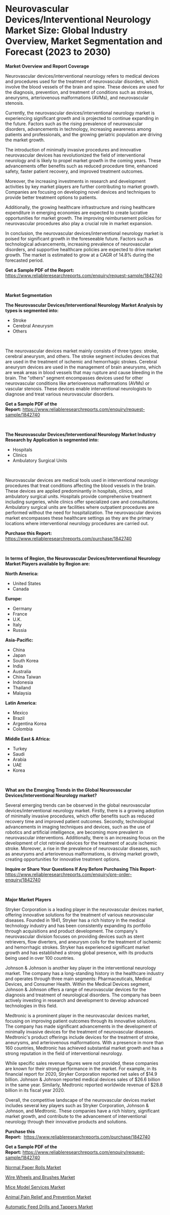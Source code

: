 <p><h1>Neurovascular Devices/Interventional Neurology Market Size: Global Industry Overview, Market Segmentation and Forecast (2023 to 2030)</h1></p><p><strong>Market Overview and Report Coverage</strong></p>
<p><p>Neurovascular devices/interventional neurology refers to medical devices and procedures used for the treatment of neurovascular disorders, which involve the blood vessels of the brain and spine. These devices are used for the diagnosis, prevention, and treatment of conditions such as strokes, aneurysms, arteriovenous malformations (AVMs), and neurovascular stenosis.</p><p>Currently, the neurovascular devices/interventional neurology market is experiencing significant growth and is projected to continue expanding in the future. Factors such as the rising prevalence of neurovascular disorders, advancements in technology, increasing awareness among patients and professionals, and the growing geriatric population are driving the market growth.</p><p>The introduction of minimally invasive procedures and innovative neurovascular devices has revolutionized the field of interventional neurology and is likely to propel market growth in the coming years. These advancements offer benefits such as reduced procedure time, enhanced safety, faster patient recovery, and improved treatment outcomes.</p><p>Moreover, the increasing investments in research and development activities by key market players are further contributing to market growth. Companies are focusing on developing novel devices and techniques to provide better treatment options to patients.</p><p>Additionally, the growing healthcare infrastructure and rising healthcare expenditure in emerging economies are expected to create lucrative opportunities for market growth. The improving reimbursement policies for neurovascular procedures also play a crucial role in market expansion.</p><p>In conclusion, the neurovascular devices/interventional neurology market is poised for significant growth in the foreseeable future. Factors such as technological advancements, increasing prevalence of neurovascular disorders, and supportive healthcare policies are expected to drive market growth. The market is estimated to grow at a CAGR of 14.8% during the forecasted period.</p></p>
<p><strong>Get a Sample PDF of the Report:</strong> <a href="https://www.reliableresearchreports.com/enquiry/request-sample/1842740">https://www.reliableresearchreports.com/enquiry/request-sample/1842740</a></p>
<p>&nbsp;</p>
<p><strong>Market Segmentation</strong></p>
<p><strong>The Neurovascular Devices/Interventional Neurology Market Analysis by types is segmented into:</strong></p>
<p><ul><li>Stroke</li><li>Cerebral Aneurysm</li><li>Others</li></ul></p>
<p>&nbsp;</p>
<p><p>The neurovascular devices market mainly consists of three types: stroke, cerebral aneurysm, and others. The stroke segment includes devices that are used in the treatment of ischemic and hemorrhagic strokes. Cerebral aneurysm devices are used in the management of brain aneurysms, which are weak areas in blood vessels that may rupture and cause bleeding in the brain. The "others" segment encompasses devices used for other neurovascular conditions like arteriovenous malformations (AVMs) or vascular stenosis. These devices enable interventional neurologists to diagnose and treat various neurovascular disorders.</p></p>
<p><strong>Get a Sample PDF of the Report:</strong>&nbsp;<a href="https://www.reliableresearchreports.com/enquiry/request-sample/1842740">https://www.reliableresearchreports.com/enquiry/request-sample/1842740</a></p>
<p>&nbsp;</p>
<p><strong>The Neurovascular Devices/Interventional Neurology Market Industry Research by Application is segmented into:</strong></p>
<p><ul><li>Hospitals</li><li>Clinics</li><li>Ambulatory Surgical Units</li></ul></p>
<p>&nbsp;</p>
<p><p>Neurovascular devices are medical tools used in interventional neurology procedures that treat conditions affecting the blood vessels in the brain. These devices are applied predominantly in hospitals, clinics, and ambulatory surgical units. Hospitals provide comprehensive treatment including surgeries, while clinics offer specialized care and consultations. Ambulatory surgical units are facilities where outpatient procedures are performed without the need for hospitalization. The neurovascular devices market encompasses these healthcare settings as they are the primary locations where interventional neurology procedures are carried out.</p></p>
<p><strong>Purchase this Report:</strong>&nbsp; <a href="https://www.reliableresearchreports.com/purchase/1842740">https://www.reliableresearchreports.com/purchase/1842740</a></p>
<p>&nbsp;</p>
<p><strong>In terms of Region, the Neurovascular Devices/Interventional Neurology Market Players available by Region are:</strong></p>
<p>
    <p> <strong> North America: </strong>
        <ul>
            <li>United States</li>
            <li>Canada</li>
        </ul>
        </p> 
    <p> <strong> Europe: </strong>
        <ul>
            <li>Germany</li>
            <li>France</li>
            <li>U.K.</li>
            <li>Italy</li>
            <li>Russia</li>
        </ul>
        </p> 
    <p> <strong> Asia-Pacific: </strong>
        <ul>
            <li>China</li>
            <li>Japan</li>
            <li>South Korea</li>
            <li>India</li>
            <li>Australia</li>
            <li>China Taiwan</li>
            <li>Indonesia</li>
            <li>Thailand</li>
            <li>Malaysia</li>
        </ul>
        </p> 
    <p> <strong> Latin America: </strong>
        <ul>
            <li>Mexico</li>
            <li>Brazil</li>
            <li>Argentina Korea</li>
            <li>Colombia</li>
        </ul>
        </p> 
    <p> <strong> Middle East & Africa: </strong>
        <ul>
            <li>Turkey</li>
            <li>Saudi</li>
            <li>Arabia</li>
            <li>UAE</li>
            <li>Korea</li>
        </ul>
    </p>
    </p>
<p>&nbsp;</p>
<p><strong>What are the Emerging Trends in the Global Neurovascular Devices/Interventional Neurology market?</strong></p>
<p><p>Several emerging trends can be observed in the global neurovascular devices/interventional neurology market. Firstly, there is a growing adoption of minimally invasive procedures, which offer benefits such as reduced recovery time and improved patient outcomes. Secondly, technological advancements in imaging techniques and devices, such as the use of robotics and artificial intelligence, are becoming more prevalent in neurovascular interventions. Additionally, there is an increasing focus on the development of clot retrieval devices for the treatment of acute ischemic stroke. Moreover, a rise in the prevalence of neurovascular diseases, such as aneurysms and arteriovenous malformations, is driving market growth, creating opportunities for innovative treatment options.</p></p>
<p><strong>Inquire or Share Your Questions If Any Before Purchasing This Report</strong>- <a href="https://www.reliableresearchreports.com/enquiry/pre-order-enquiry/1842740">https://www.reliableresearchreports.com/enquiry/pre-order-enquiry/1842740</a></p>
<p>&nbsp;</p>
<p><strong>Major Market Players</strong></p>
<p><p>Stryker Corporation is a leading player in the neurovascular devices market, offering innovative solutions for the treatment of various neurovascular diseases. Founded in 1941, Stryker has a rich history in the medical technology industry and has been consistently expanding its portfolio through acquisitions and product development. The company's neurovascular division focuses on providing devices such as stent retrievers, flow diverters, and aneurysm coils for the treatment of ischemic and hemorrhagic strokes. Stryker has experienced significant market growth and has established a strong global presence, with its products being used in over 100 countries.</p><p>Johnson & Johnson is another key player in the interventional neurology market. The company has a long-standing history in the healthcare industry and operates through three main segments: Pharmaceuticals, Medical Devices, and Consumer Health. Within the Medical Devices segment, Johnson & Johnson offers a range of neurovascular devices for the diagnosis and treatment of neurological disorders. The company has been actively investing in research and development to develop advanced technologies in this field.</p><p>Medtronic is a prominent player in the neurovascular devices market, focusing on improving patient outcomes through its innovative solutions. The company has made significant advancements in the development of minimally invasive devices for the treatment of neurovascular diseases. Medtronic's product offerings include devices for the treatment of stroke, aneurysms, and arteriovenous malformations. With a presence in more than 160 countries, Medtronic has achieved substantial market growth and has a strong reputation in the field of interventional neurology.</p><p>While specific sales revenue figures were not provided, these companies are known for their strong performance in the market. For example, in its financial report for 2020, Stryker Corporation reported net sales of $14.9 billion. Johnson & Johnson reported medical devices sales of $26.6 billion in the same year. Similarly, Medtronic reported worldwide revenue of $28.8 billion in its fiscal year 2020.</p><p>Overall, the competitive landscape of the neurovascular devices market includes several key players such as Stryker Corporation, Johnson & Johnson, and Medtronic. These companies have a rich history, significant market growth, and contribute to the advancement of interventional neurology through their innovative products and solutions.</p></p>
<p><strong>Purchase this Report:</strong>&nbsp;&nbsp;<a href="https://www.reliableresearchreports.com/purchase/1842740">https://www.reliableresearchreports.com/purchase/1842740</a></p>
<p></p>
<p><strong>Get a Sample PDF of the Report:</strong>&nbsp;<a href="https://www.reliableresearchreports.com/enquiry/request-sample/1842740">https://www.reliableresearchreports.com/enquiry/request-sample/1842740</a></p>
<p><p><a href="https://medium.com/@rosaerluke/normal-paper-rolls-market-size-cagr-trends-2024-2030-8754c659b5ef">Normal Paper Rolls Market</a></p><p><a href="https://github.com/rahu1503/Market-Research-Report-List-1/blob/main/wire-wheels-and-brushes-market.md">Wire Wheels and Brushes Market</a></p><p><a href="https://www.linkedin.com/pulse/mice-model-services-market-share-amp-new-trends-analysis/">Mice Model Services Market</a></p><p><a href="https://medium.com/@adolfoadams1988/decoding-animal-pain-relief-and-prevention-market-metrics-market-share-trends-and-growth-6f5fd58ed59b">Animal Pain Relief and Prevention Market</a></p><p><a href="https://github.com/gshchiplitsov/Market-Research-Report-List-1/blob/main/automatic-feed-drills-and-tappers-market.md">Automatic Feed Drills and Tappers Market</a></p></p>